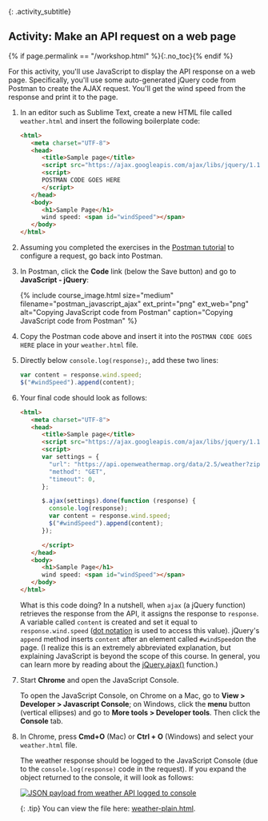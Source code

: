 {: .activity_subtitle}
## <i class="fa fa-user-circle"></i> Activity: Make an API request on a web page
{% if page.permalink == "/workshop.html" %}{:.no_toc}{% endif %}

For this activity, you'll use JavaScript to display the API response on a web page. Specifically, you'll use some auto-generated jQuery code from Postman to create the AJAX request. You'll get the wind speed from the response and print it to the page.

1.  In an editor such as Sublime Text, create a new HTML file called `weather.html` and insert the following boilerplate code:

    ```html
    <html>
       <meta charset="UTF-8">
       <head>
          <title>Sample page</title>
          <script src="https://ajax.googleapis.com/ajax/libs/jquery/1.11.1/jquery.min.js"></script>
          <script>
          POSTMAN CODE GOES HERE
          </script>
       </head>
       <body>
          <h1>Sample Page</h1>
          wind speed: <span id="windSpeed"></span>
       </body>
    </html>
    ```

2.  Assuming you completed the exercises in the [Postman tutorial](docapis_postman.html) to configure a request, go back into Postman.
3.  In Postman, click the **Code** link (below the Save button) and go to **JavaScript - jQuery**:

    {% include course_image.html size="medium" filename="postman_javascript_ajax" ext_print="png" ext_web="png" alt="Copying JavaScript code from Postman" caption="Copying JavaScript code from Postman" %}

4.  Copy the Postman code above and insert it into the `POSTMAN CODE GOES HERE` place in your `weather.html` file.
5.  Directly below `console.log(response);`, add these two lines:

    ```js
    var content = response.wind.speed;
    $("#windSpeed").append(content);
    ```

6.  Your final code should look as follows:

    ```html
    <html>
       <meta charset="UTF-8">
       <head>
          <title>Sample page</title>
          <script src="https://ajax.googleapis.com/ajax/libs/jquery/1.11.1/jquery.min.js"></script>
          <script>
          var settings = {
            "url": "https://api.openweathermap.org/data/2.5/weather?zip=95050&units=imperial&appid=fd4698c940c6d1da602a70ac34f0b147",
            "method": "GET",
            "timeout": 0,
          };

          $.ajax(settings).done(function (response) {
            console.log(response);
            var content = response.wind.speed;
            $("#windSpeed").append(content);
          });

          </script>
       </head>
       <body>
          <h1>Sample Page</h1>
          wind speed: <span id="windSpeed"></span>
       </body>
    </html>
    ```

    What is this code doing? In a nutshell, when `ajax` (a jQuery function) retrieves the response from the API, it assigns the response to `response`. A variable called `content` is created and set it equal to `response.wind.speed` ([dot notation]({{site.rooturl}}docapis_diving_into_dot_notation.html) is used to access this value). jQuery's `append` method inserts `content` after an element called `#windSpeed`on the page. (I realize this is an extremely abbreviated explanation, but explaining JavaScript is beyond the scope of this course. In general, you can learn more by reading about the [jQuery.ajax()](https://api.jquery.com/jquery.ajax/) function.)

7.  Start **Chrome** and open the JavaScript Console.

    To open the JavaScript Console, on Chrome on a Mac, go to **View > Developer > Javascript Console**; on Windows, click the **menu** button (vertical ellipses) and go to **More tools > Developer tools**. Then click the **Console** tab.

8.  In Chrome, press **Cmd+O** (Mac) or **Ctrl + O** (Windows) and select your `weather.html` file.

    The weather response should be logged to the JavaScript Console (due to the `console.log(response)` code in the request). If you expand the object returned to the console, it will look as follows:

    <a class="noCrossRef" href="https://idratherbewriting.com/learnapidoc/assets/files/weather-plain.html"><img src="https://idratherbewritingmedia.com/images/api/jsonpayloadweather.png" alt="JSON payload from weather API logged to console" /></a>

    {: .tip}
    You can view the file here: [weather-plain.html](https://idratherbewriting.com/learnapidoc/assets/files/weather-plain.html).
